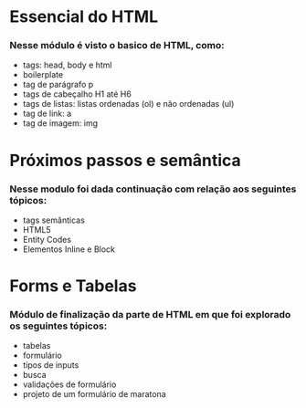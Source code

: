 # Essencial do HTML

### Nesse módulo é visto o basico de HTML, como:

- tags: head, body e html
- boilerplate
- tag de parágrafo p
- tags de cabeçalho H1 até H6
- tags de listas: listas ordenadas (ol) e não ordenadas (ul)
- tag de link: a
- tag de imagem: img

# Próximos passos e semântica

### Nesse modulo foi dada continuação com relação aos seguintes tópicos:

- tags semânticas
- HTML5
- Entity Codes
- Elementos Inline e Block

# Forms e Tabelas

### Módulo de finalização da parte de HTML em que foi explorado os seguintes tópicos:

- tabelas
- formulário
- tipos de inputs
- busca
- validações de formulário
- projeto de um formulário de maratona
